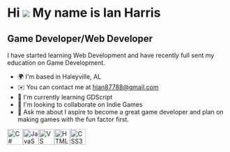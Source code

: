 Hi ![](https://user-images.githubusercontent.com/18350557/176309783-0785949b-9127-417c-8b55-ab5a4333674e.gif) My name is Ian Harris
===================================================================================================================================

Game Developer/Web Developer
----------------------------

I have started learning Web Development and have recently full sent my education on Game Development.

* 🌍  I'm based in Haleyville, AL
* ✉️  You can contact me at [hian87788@gmail.com](mailto:hian87788@gmail.com)
* 🧠  I'm currently learning GDScript
* 👥  I'm looking to collaborate on Indie Games
* 💬  Ask me about I aspire to become a great game developer and plan on making games with the fun factor first.

<p align="left">
<a href="https://docs.microsoft.com/en-us/dotnet/csharp/" target="_blank" rel="noreferrer"><img src="https://raw.githubusercontent.com/danielcranney/readme-generator/main/public/icons/skills/csharp-colored.svg" alt="C#" title="C#" width="36" height="36" /></a><a href="https://developer.mozilla.org/en-US/docs/Web/JavaScript" target="_blank" rel="noreferrer"><img src="https://raw.githubusercontent.com/danielcranney/readme-generator/main/public/icons/skills/javascript-colored.svg" alt="JavaScript" title="JavaScript" width="36" height="36" /></a><a href="https://code.visualstudio.com/" target="_blank" rel="noreferrer"><img src="https://raw.githubusercontent.com/danielcranney/readme-generator/main/public/icons/skills/visualstudiocode-colored.svg" alt="VS Code" title="VS Code" width="36" height="36" /></a><a href="https://developer.mozilla.org/en-US/docs/Glossary/HTML5" target="_blank" rel="noreferrer"><img src="https://raw.githubusercontent.com/danielcranney/readme-generator/main/public/icons/skills/html5-colored.svg" alt="HTML5" title="HTML5" width="36" height="36" /></a><a href="https://www.w3.org/TR/CSS/#css" target="_blank" rel="noreferrer"><img src="https://raw.githubusercontent.com/danielcranney/readme-generator/main/public/icons/skills/css3-colored.svg" alt="CSS3" title="CSS3" width="36" height="36" /></a>
</p>

